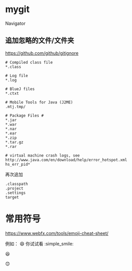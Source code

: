 # mygit

Navigator


## 追加忽略的文件/文件夹

https://github.com/github/gitignore

```
# Compiled class file
*.class

# Log file
*.log

# BlueJ files
*.ctxt

# Mobile Tools for Java (J2ME)
.mtj.tmp/

# Package Files #
*.jar
*.war
*.nar
*.ear
*.zip
*.tar.gz
*.rar

# virtual machine crash logs, see http://www.java.com/en/download/help/error_hotspot.xml
hs_err_pid*
```

再次追加

```
.classpath
.project
.settings
target
```

# 常用符号

https://www.webfx.com/tools/emoji-cheat-sheet/

例如：
:smile: 你试试看 :simple_smile:

:laughing:

:blush:


